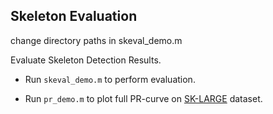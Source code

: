 ## Skeleton Evaluation
change directory paths in skeval_demo.m 

Evaluate Skeleton Detection Results.

* Run `skeval_demo.m` to perform evaluation.

* Run `pr_demo.m` to plot full PR-curve on [SK-LARGE](http://kaiz.xyz/sk-large) dataset.

